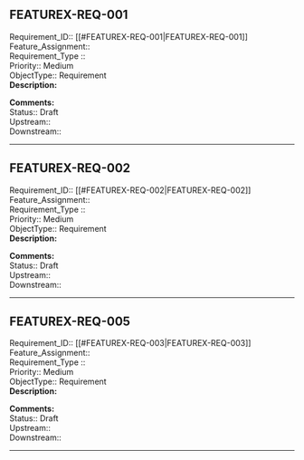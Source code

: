 ## FEATUREX-REQ-001
Requirement_ID:: [[#FEATUREX-REQ-001|FEATUREX-REQ-001]]  
Feature_Assignment::  
Requirement_Type ::  
Priority:: Medium  
ObjectType:: Requirement  
**Description:**  

**Comments:**  
Status:: Draft  
Upstream::  
Downstream::  

---

## FEATUREX-REQ-002
Requirement_ID:: [[#FEATUREX-REQ-002|FEATUREX-REQ-002]]  
Feature_Assignment::  
Requirement_Type ::  
Priority:: Medium  
ObjectType:: Requirement  
**Description:**  

**Comments:**  
Status:: Draft  
Upstream::  
Downstream::  

---

## FEATUREX-REQ-005
Requirement_ID:: [[#FEATUREX-REQ-003|FEATUREX-REQ-003]]  
Feature_Assignment::  
Requirement_Type ::  
Priority:: Medium  
ObjectType:: Requirement  
**Description:**  

**Comments:**  
Status:: Draft  
Upstream::  
Downstream::  

---

